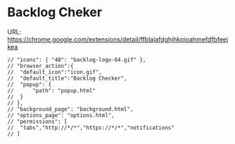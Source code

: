 # Backlog Cheker

URL: https://chrome.google.com/extensions/detail/ffblajafdghjhkpioahmefdfbfeejkea

	// "icons": { "48": "backlog-logo-64.gif" },
	// "browser_action":{
	// 	"default_icon":"icon.gif",
	// 	"default_title":"Backlog Checker",
	// 	"popup": {
	// 		"path": "popup.html"
	// 	}
	// },
	// "background_page": "background.html",
	// "options_page": "options.html",
	// "permissions": [
	// 	"tabs","http://*/*","https://*/*","notifications"
	// ]